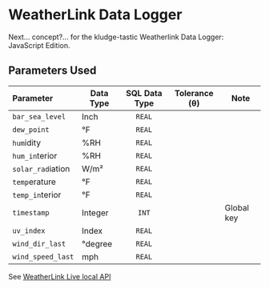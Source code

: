 # WeatherLink Data Logger
Next... concept?... for the kludge-tastic Weatherlink Data Logger: JavaScript Edition.

## Parameters Used
| Parameter         | Data Type | SQL Data Type | Tolerance (θ) | Note       |
|:------------------|-----------|:-------------:|---------------|------------|
| `bar_sea_level`   | Inch      | `REAL`        |               |            |
| `dew_point`       | °F        | `REAL`        |               |            |
| `hum`idity        | \%RH      | `REAL`        |               |            |
| `hum_in`terior    | \%RH      | `REAL`        |               |            |
| `solar_rad`iation | W/m²      | `REAL`        |               |            |
| `temp`erature     | °F        | `REAL`        |               |            |
| `temp_in`terior   | °F        | `REAL`        |               |            |
| `timestamp`       | Integer   | `INT`         |               | Global key |
| `uv_index`        | Index     | `REAL`        |               |            |
| `wind_dir_last`   | °degree   | `REAL`        |               |            |
| `wind_speed_last` | mph       | `REAL`        |               |            |

See [WeatherLink Live local API][wllla] 

[wllla]: https://weatherlink.github.io/weatherlink-live-local-api/
